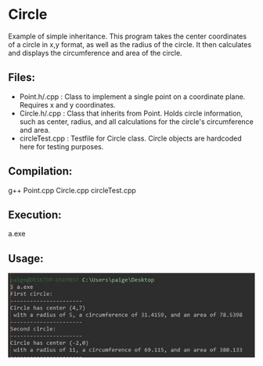 # Circle

Example of simple inheritance. This program takes the center coordinates of a circle in x,y format, as well as the radius of the circle. It then calculates and displays the circumference and area of the circle. 

## Files:
+ Point.h/.cpp : Class to implement a single point on a coordinate plane. Requires x and y coordinates. 
+ Circle.h/.cpp : Class that inherits from Point. Holds circle information, such as center, radius, and all calculations for the circle's circumference and area. 
+ circleTest.cpp : Testfile for Circle class. Circle objects are hardcoded here for testing purposes. 

## Compilation:
g++ Point.cpp Circle.cpp circleTest.cpp

## Execution:
a.exe

## Usage:
![alt text](https://github.com/NotQuiteHeroes/Resources/blob/master/ScreenShots/softwareEngCircle.JPG "Circle information")

